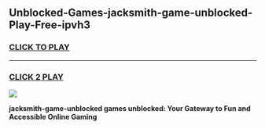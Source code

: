 
## Unblocked-Games-jacksmith-game-unblocked-Play-Free-ipvh3
<h3>
<a href="https://premium76.site?title=jacksmith-game-unblocked&ref=19M">CLICK TO PLAY</a></h3>
<hr>

<h3>
<a href="https://premium76.site?title=jacksmith-game-unblocked&ref=19M">CLICK 2 PLAY</a>
  
</h3>

<a href="https://premium76.site?title=jacksmith-game-unblocked&ref=19M"><img src="https://clearcache.store/games.png"></a>


**jacksmith-game-unblocked games unblocked: Your Gateway to Fun and Accessible Online Gaming**

